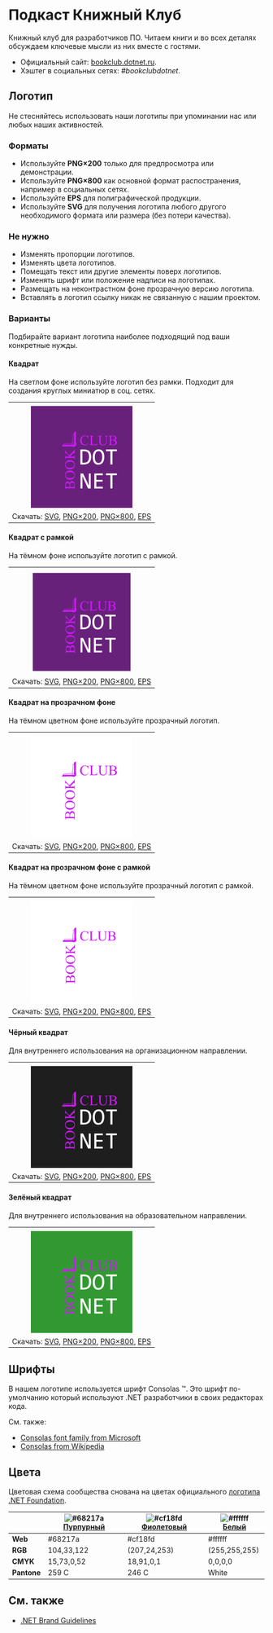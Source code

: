 ﻿# Подкаст Книжный Клуб

Книжный клуб для разработчиков ПО. Читаем книги и во всех деталях обсуждаем ключевые мысли из них вместе с гостями.

- Официальный сайт: [bookclub.dotnet.ru](https://bookclub.dotnet.ru/).
- Хэштег в социальных сетях: _#bookclubdotnet_.

## Логотип

Не стесняйтесь использовать наши логотипы при упоминании нас или любых наших активностей.

### Форматы

- Используйте **PNG×200** только для предпросмотра или демонстрации.
- Используйте **PNG×800** как основной формат распостранения, например в социальных сетях.
- Используйте **EPS** для полиграфической продукции.
- Используйте **SVG** для получения логотипа любого другого необходимого формата или размера (без потери качества).

### Не нужно

- Изменять пропорции логотипов.
- Изменять цвета логотипов.
- Помещать текст или другие элементы поверх логотипов.
- Изменять шрифт или положение надписи на логотипах.
- Размещать на неконтрастном фоне прозрачную версию логотипа.
- Вставлять в логотип ссылку никак не связанную с нашим проектом.

### Варианты

Подбирайте вариант логотипа наиболее подходящий под ваши конкретные нужды.

#### Квадрат

На светлом фоне используйте логотип без рамки. Подходит для создания круглых миниатюр в соц. сетях.

|       |
| :---: |
|       |
| ![Квадрат](bookclub-logo-squared-200.png) |
| Скачать: [SVG](https://raw.githubusercontent.com/DotNetRu/BrandBook/master/Logo/BookClub/bookclub-logo-squared.svg), [PNG×200](https://raw.githubusercontent.com/DotNetRu/BrandBook/master/Logo/BookClub/bookclub-logo-squared-200.png), [PNG×800](https://raw.githubusercontent.com/DotNetRu/BrandBook/master/Logo/BookClub/bookclub-logo-squared-800.png), [EPS](https://raw.githubusercontent.com/DotNetRu/BrandBook/master/Logo/BookClub/bookclub-logo-squared.eps) |

#### Квадрат с рамкой

На тёмном фоне используйте логотип с рамкой.

|       |
| :---: |
|       |
| ![Квадрат с рамкой](bookclub-logo-squared-bordered-200.png) |
| Скачать: [SVG](https://raw.githubusercontent.com/DotNetRu/BrandBook/master/Logo/BookClub/bookclub-logo-squared-bordered.svg), [PNG×200](https://raw.githubusercontent.com/DotNetRu/BrandBook/master/Logo/BookClub/bookclub-logo-squared-bordered-200.png), [PNG×800](https://raw.githubusercontent.com/DotNetRu/BrandBook/master/Logo/BookClub/bookclub-logo-squared-bordered-800.png), [EPS](https://raw.githubusercontent.com/DotNetRu/BrandBook/master/Logo/BookClub/bookclub-logo-squared-bordered.eps) |

#### Квадрат на прозрачном фоне

На тёмном цветном фоне используйте прозрачный логотип.

|       |
| :---: |
|       |
| ![Квадрат на прозрачном фоне](bookclub-logo-squared-white-200.png) |
| Скачать: [SVG](https://raw.githubusercontent.com/DotNetRu/BrandBook/master/Logo/BookClub/bookclub-logo-squared-white.svg), [PNG×200](https://raw.githubusercontent.com/DotNetRu/BrandBook/master/Logo/BookClub/bookclub-logo-squared-white-200.png), [PNG×800](https://raw.githubusercontent.com/DotNetRu/BrandBook/master/Logo/BookClub/bookclub-logo-squared-white-800.png), [EPS](https://raw.githubusercontent.com/DotNetRu/BrandBook/master/Logo/BookClub/bookclub-logo-squared-white.eps) |

#### Квадрат на прозрачном фоне с рамкой

На тёмном цветном фоне используйте прозрачный логотип с рамкой.

|       |
| :---: |
|       |
| ![Квадрат на прозрачном фоне с рамкой](bookclub-logo-squared-white-bordered-200.png) |
| Скачать: [SVG](https://raw.githubusercontent.com/DotNetRu/BrandBook/master/Logo/BookClub/bookclub-logo-squared-white-bordered.svg), [PNG×200](https://raw.githubusercontent.com/DotNetRu/BrandBook/master/Logo/BookClub/bookclub-logo-squared-white-bordered-200.png), [PNG×800](https://raw.githubusercontent.com/DotNetRu/BrandBook/master/Logo/BookClub/bookclub-logo-squared-white-bordered-800.png), [EPS](https://raw.githubusercontent.com/DotNetRu/BrandBook/master/Logo/BookClub/bookclub-logo-squared-white-bordered.eps) |

#### Чёрный квадрат

Для внутреннего использования на организационном направлении.

|       |
| :---: |
|       |
| ![Чёрный квадрат](bookclub-logo-squared-black-200.png) |
| Скачать: [SVG](https://raw.githubusercontent.com/DotNetRu/BrandBook/master/Logo/BookClub/bookclub-logo-squared-black.svg), [PNG×200](https://raw.githubusercontent.com/DotNetRu/BrandBook/master/Logo/BookClub/bookclub-logo-squared-black-200.png), [PNG×800](https://raw.githubusercontent.com/DotNetRu/BrandBook/master/Logo/BookClub/bookclub-logo-squared-black-800.png), [EPS](https://raw.githubusercontent.com/DotNetRu/BrandBook/master/Logo/BookClub/bookclub-logo-squared-black.eps) |

#### Зелёный квадрат

Для внутреннего использования на образовательном направлении.

|       |
| :---: |
|       |
| ![Зелёный квадрат](bookclub-logo-squared-green-200.png) |
| Скачать: [SVG](https://raw.githubusercontent.com/DotNetRu/BrandBook/master/Logo/BookClub/bookclub-logo-squared-green.svg), [PNG×200](https://raw.githubusercontent.com/DotNetRu/BrandBook/master/Logo/BookClub/bookclub-logo-squared-green-200.png), [PNG×800](https://raw.githubusercontent.com/DotNetRu/BrandBook/master/Logo/BookClub/bookclub-logo-squared-green-800.png), [EPS](https://raw.githubusercontent.com/DotNetRu/BrandBook/master/Logo/BookClub/bookclub-logo-squared-green.eps) |

## Шрифты

В нашем логотипе используется шрифт Consolas ™. Это шрифт по-умолчанию который используют .NET разработчики в своих редакторах кода.

См. также:

- [Consolas font family from Microsoft](https://docs.microsoft.com/en-us/typography/font-list/consolas)
- [Consolas from Wikipedia](https://en.wikipedia.org/wiki/Consolas)

## Цвета

Цветовая схема сообщества снована на цветах официального [логотипа .NET Foundation](https://github.com/dotnet/swag/tree/master/logo).

|             | ![#68217a](https://placehold.it/15/68217a/ffffff?text=+) [Пурпурный](https://www.color-hex.com/color/68217a) | ![#cf18fd](https://placehold.it/15/cf18fd/ffffff?text=+) [Фиолетовый](https://www.color-hex.com/color/cf18fd) | ![#ffffff](https://placehold.it/15/ffffff/ffffff?text=+) [Белый](https://www.color-hex.com/color/ffffff) |
| ----------- | ---------- | ------------ | ------------- |
| **Web**     | #68217a    | #cf18fd      | #ffffff       |
| **RGB**     | 104,33,122 | (207,24,253) | (255,255,255) |
| **CMYK**    | 15,73,0,52 | 18,91,0,1    | 0,0,0,0       |
| **Pantone** | 259 C      | 246 C        | White         |

## См. также

- [.NET Brand Guidelines](https://github.com/dotnet/brand)

